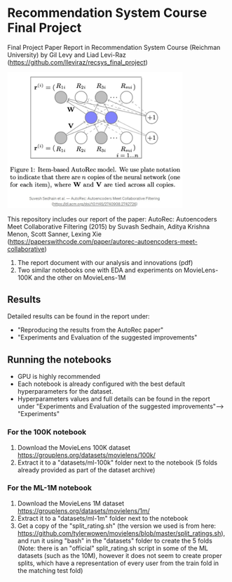 # Recommendation System Course Final Project
Final Project Paper Report in Recommendation System Course (Reichman University)
by Gil Levy and Liad Levi-Raz
(https://github.com/lleviraz/recsys_final_project)

<img src="autorec.jpg" alt="AutoRec Architechture" width="400"/>

This repository includes our report of the paper: AutoRec: Autoencoders Meet Collaborative Filtering
(2015) by Suvash Sedhain, Aditya Krishna Menon, Scott Sanner, Lexing Xie (https://paperswithcode.com/paper/autorec-autoencoders-meet-collaborative)

1. The report document with our analysis and innovations (pdf)
2. Two similar notebooks one with EDA and experiments on MovieLens-100K and the other on MovieLens-1M

## Results
Detailed results can be found in the report under:
* "Reproducing the results from the AutoRec paper"
* "Experiments and Evaluation of the suggested improvements"

## Running the notebooks
* GPU is highly recommended
* Each notebook is already configured with the best default hyperparameters for the dataset.
* Hyperparameters values and full details can be found in the report under "Experiments and Evaluation of the suggested improvements"--> "Experiments"

### For the 100K notebook
1. Download the MovieLens 100K dataset https://grouplens.org/datasets/movielens/100k/
2. Extract it to a "datasets/ml-100k" folder next to the notebook (5 folds already provided as part of the dataset archive)

### For the ML-1M notebook
1. Download the MovieLens 1M dataset https://grouplens.org/datasets/movielens/1m/
2. Extract it to a "datasets/ml-1m" folder next to the notebook
3. Get a copy of the "split_rating.sh" (the version we used is from here: https://github.com/tylerwowen/movielens/blob/master/split_ratings.sh), and run it using "bash" in the "datasets" folder to create the 5 folds 
(Note: there is an "official" split_rating.sh script in some of the ML datasets (such as the 10M), however it does not seem to create proper splits, which have a representation of every user from the train fold in the matching test fold)
